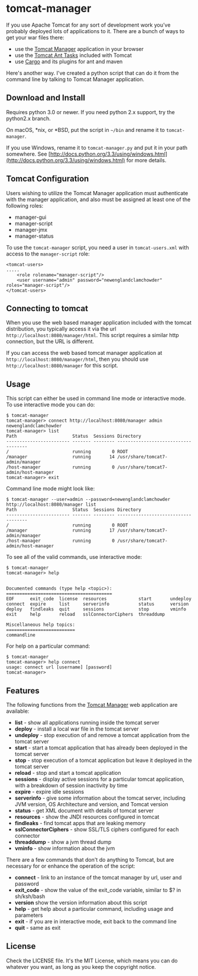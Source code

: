 # tomcat-manager

If you use Apache Tomcat for any sort of development work you’ve probably deployed lots of applications to it. There are a bunch of ways to get your war files there:

  - use the [Tomcat Manager](https://tomcat.apache.org/tomcat-8.5-doc/manager-howto.html) application in your browser
  - use the [Tomcat Ant Tasks](https://wiki.apache.org/tomcat/AntDeploy) included with Tomcat
  - use [Cargo](https://codehaus-cargo.github.io/) and its plugins for ant and maven

Here's another way. I've created a python script that can do it from the command line by talking to Tomcat Manager application.


## Download and Install

Requires python 3.0 or newer.  If you need python 2.x support, try the python2.x branch.

On macOS, *nix, or *BSD, put the script in `~/bin` and rename it to `tomcat-manager`.

If you use Windows, rename it to `tomcat-manager.py` and put it in your path somewhere. See [http://docs.python.org/3.3/using/windows.html](http://docs.python.org/3.3/using/windows.html) for more details.

## Tomcat Configuration

Users wishing to utilize the Tomcat Manager application must authenticate with the manager application, and also must be assigned at least one of the following roles:

 - manager-gui
 - manager-script
 - manager-jmx
 - manager-status

To use the `tomcat-manager` script, you need a user in `tomcat-users.xml` with access to the `manager-script` role:

	<tomcat-users>
	.....
		<role rolename="manager-script"/>
		<user username="admin" password="newenglandclamchowder" roles="manager-script"/>
	</tomcat-users>

## Connecting to tomcat

When you use the web based manager application included with the tomcat distribution, you typically access it via the url `http://localhost:8080/manager/html`. This script requires a similar http connection, but the URL is different.

If you can access the web based tomcat manager application at `http://localhost:8080/manager/html`, then you should use `http://localhost:8080/manager` for this script.

## Usage

This script can either be used in command line mode or interactive mode. To
use interactive mode you can do:

    $ tomcat-manager
	tomcat-manager> connect http://localhost:8080/manager admin newenglandclamchowder
	tomcat-manager> list
	Path                     Status  Sessions Directory
	------------------------ ------- -------- ------------------------------------
	/                        running        0 ROOT
	/manager                 running       14 /usr/share/tomcat7-admin/manager
	/host-manager            running        0 /usr/share/tomcat7-admin/host-manager
	tomcat-manager> exit

Command line mode might look like:

	$ tomcat-manager --user=admin --password=newenglandclamchowder http://localhost:8080/manager list
	Path                     Status  Sessions Directory
	------------------------ ------- -------- ------------------------------------
	/                        running        0 ROOT
	/manager                 running       17 /usr/share/tomcat7-admin/manager
	/host-manager            running        0 /usr/share/tomcat7-admin/host-manager

To see all of the valid commands, use interactive mode:

	$ tomcat-manager
	tomcat-manager> help


	Documented commands (type help <topic>):
	========================================
	EOF      exit_code  license  resources            start       undeploy
	connect  expire     list     serverinfo           status      version
	deploy   findleaks  quit     sessions             stop        vminfo
	exit     help       reload   sslConnectorCiphers  threaddump

	Miscellaneous help topics:
	==========================
	commandline



For help on a particular command:

	$ tomcat-manager
	tomcat-manager> help connect
	usage: connect url [username] [password]
	tomcat-manager>


## Features

The following functions from the [Tomcat Manager](https://tomcat.apache.org/tomcat-8.5-doc/manager-howto.html) web application are available:

 - **list** - show all applications running inside the tomcat server
 - **deploy** - install a local war file in the tomcat server
 - **undeploy** - stop execution of and remove a tomcat application from the tomcat server
 - **start** - start a tomcat application that has already been deployed in the tomcat server
 - **stop** - stop execution of a tomcat application but leave it deployed in the tomcat server
 - **reload** - stop and start a tomcat application
 - **sessions** - display active sessions for a particular tomcat application, with a breakdown of session inactivity by time
 - **expire** - expire idle sessions
 - **serverinfo** - give some information about the tomcat server, including JVM version, OS Architecture and version, and Tomcat version
 - **status** - get XML document with details of tomcat server
 - **resources** - show the JNDI resources configured in tomcat
 - **findleaks** - find tomcat apps that are leaking memory
 - **sslConnectorCiphers** - show SSL/TLS ciphers configured for each connector
 - **threaddump** - show a jvm thread dump
 - **vminfo** - show information about the jvm


There are a few commands that don't do anything to Tomcat, but are necessary for or enhance the operation of the script:

 - **connect** - link to an instance of the tomcat manager by url, user and password
 - **exit_code** - show the value of the exit_code variable, similar to $? in sh/ksh/bash
 - **version** show the version information about this script
 - **help** - get help about a particular command, including usage and parameters
 - **exit** - if you are in interactive mode, exit back to the command line
 - **quit** - same as exit

## License

Check the LICENSE file. It's the MIT License, which means you can do whatever
you want, as long as you keep the copyright notice.
